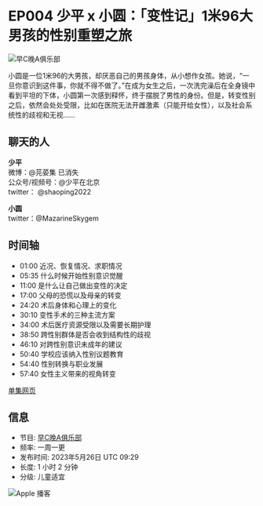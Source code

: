 # EP004 少平 x 小圆：「变性记」1米96大男孩的性别重塑之旅

![早C晚A俱乐部](/assets/artwork/1x1.gif)

小圆是一位1米96的大男孩，却厌恶自己的男孩身体，从小想作女孩。她说，“一旦你意识到这件事，你就不得不做了。”在成为女生之后，一次洗完澡后在全身镜中看到平坦的下体，小圆第一次感到释怀，终于摆脱了男性的身份。但是，转变性别之后，依然会处处受限，比如在医院无法开雌激素（只能开给女性），以及社会系统性的歧视和无视……

## 聊天的人

**少平**  
微博：@芫荽集 已消失  
公众号/视频号：@少平在北京  
twitter： @shaoping2022  

**小圆**  
twitter：@MazarineSkygem  

## 时间轴

- 01:00 近况、恢复情况、求职情况
- 05:35 什么时候开始性别意识觉醒
- 11:00 是什么让自己做出变性的决定
- 17:00 父母的恐慌以及母亲的转变
- 24:20 术后身体和心理上的变化
- 30:10 变性手术的三种主流方案
- 34:00 术后医疗资源受限以及需要长期护理
- 38:50 跨性别群体是否会收到结构性的歧视
- 46:10 对跨性别意识未成年的建议
- 50:40 学校应该纳入性别议题教育
- 54:40 性别转换与职业发展
- 57:40 女性主义带来的视角转变

[单集网页](https://www.xiaoyuzhoufm.com/episode/64707c1753a5e5ea14254f81?utm_source=rss)

## 信息

- 节目: [早C晚A俱乐部](https://podcasts.apple.com/cn/podcast/%E6%97%A9c%E6%99%9Aa%E4%BF%B1%E4%B9%90%E9%83%A8/id1689732730)
- 频率: 一周一更
- 发布时间: 2023年5月26日 UTC 09:29
- 长度: 1 小时 2 分钟
- 分级: 儿童适宜

![Apple 播客](/assets/app-icons/podcasts-icon_512.png)